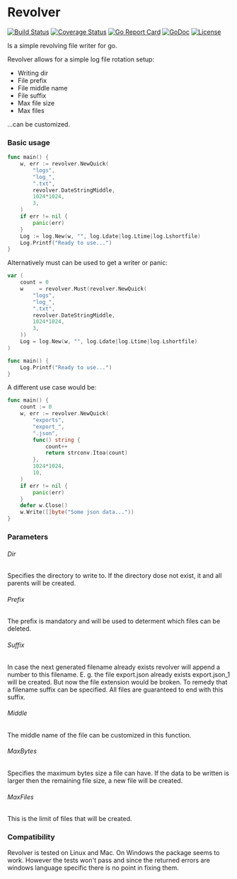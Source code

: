 # Revolver
[![Build Status](https://travis-ci.org/jksch/revolver.svg?branch=master)](https://travis-ci.org/jksch/revolver)
[![Coverage Status](https://coveralls.io/repos/github/jksch/revolver/badge.svg)](https://coveralls.io/github/jksch/revolver)
[![Go Report Card](https://goreportcard.com/badge/github.com/jksch/revolver)](https://goreportcard.com/report/github.com/jksch/revolver)
[![GoDoc](https://godoc.org/github.com/jksch/revolver?status.svg)](https://godoc.org/github.com/jksch/revolver)
[![License](https://img.shields.io/badge/license-BSD-blue.svg)](https://github.com/jksch/revolver/blob/master/LICENSE)

Is a simple revolving file writer for go.

Revolver allows for a simple log file rotation setup:

* Writing dir
* File prefix
* File middle name
* File suffix
* Max file size
* Max files 

...can be customized.

### Basic usage
```go
func main() {
	w, err := revolver.NewQuick(
		"logs",
		"log_",
		".txt",
		revolver.DateStringMiddle,
		1024*1024,
		3,
	)
	if err != nil {
		panic(err)
	}
	Log := log.New(w, "", log.Ldate|log.Ltime|log.Lshortfile)
	Log.Printf("Ready to use...")
}
```
Alternatively must can be used to get a writer or panic:
```go
var (
	count = 0
	w     = revolver.Must(revolver.NewQuick(
		"logs",
		"log_",
		".txt",
		revolver.DateStringMiddle,
		1024*1024,
		3,
	))
	Log = log.New(w, "", log.Ldate|log.Ltime|log.Lshortfile)
)

func main() {
	Log.Printf("Ready to use...")
}
```
A different use case would be:
```go
func main() {
	count := 0
	w, err := revolver.NewQuick(
		"exports",
		"export_",
		".json",
		func() string {
			count++
			return strconv.Itoa(count)
		},
		1024*1024,
		10,
	)
	if err != nil {
		panic(err)
	}
	defer w.Close()
	w.Write([]byte("Some json data..."))
}
```
### Parameters
###### Dir
Specifies the directory to write to. If the directory dose not exist, it and all parents will be created.
###### Prefix
The prefix is mandatory and will be used to determent which files can be deleted.
###### Suffix
In case the next generated filename already exists revolver will append a number to this filename. E. g. the file export.json already exists export.json_1 will be created. But now the file extension would be broken. To remedy that a filename suffix can be specified. All files are guaranteed to end with this suffix.
###### Middle
The middle name of the file can be customized in this function.
###### MaxBytes
Specifies the maximum bytes size a file can have. If the data to be written is larger then the remaining file size, a new file will be created.
###### MaxFiles
This is the limit of files that will be created.
### Compatibility
Revolver is tested on Linux and Mac. On Windows the package seems to work. However the tests won't pass and since the returned errors are windows language specific there is no point in fixing them.
